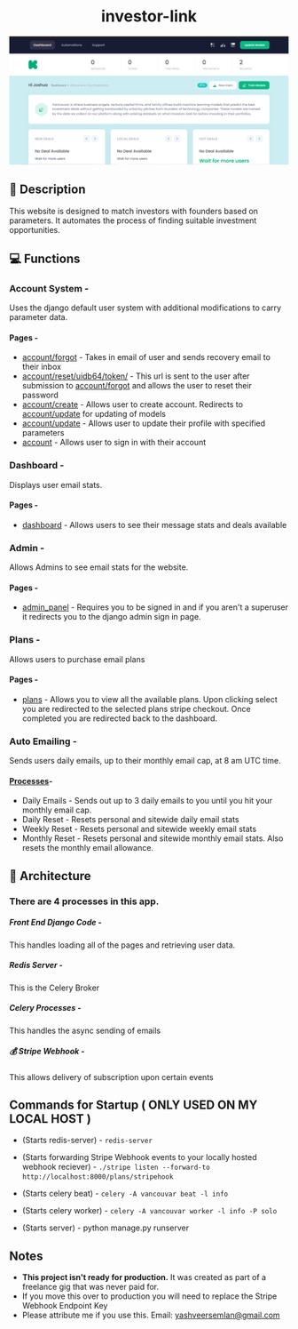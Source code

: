 <h1 align="center">
    investor-link
</h1>

![Image](github-image.png)

## :file_folder: Description
This website is designed to match investors with founders based on parameters. It automates the process of finding suitable investment opportunities.

## :computer: Functions
### Account System - 
  Uses the django default user system with additional modifications to carry parameter data.
  #### Pages - 
   * [account/forgot](templates/account/account_forgot.html) - Takes in email of user and sends recovery email to their inbox
   * [account/reset/uidb64/token/](templates/account/account_reset.html) - This url is sent to the user after submission to [account/forgot](templates/account/account_forgot.html) and allows the user to reset their password
   * [account/create](templates/account/account_create.html) - Allows user to create account. Redirects to [account/update](templates/account/account_update.html) for updating of models
   * [account/update](templates/account/account_update.html) - Allows user to update their profile with specified parameters
   * [account](templates/account/account.html) - Allows user to sign in with their account

### Dashboard -
  Displays user email stats.
  #### Pages -
   * [dashboard](templates/dashboard/dashboard.html) - Allows users to see their message stats and deals available

### Admin -
  Allows Admins to see email stats for the website.
  #### Pages -
   * [admin_panel](templates/dashboard/admin-panel.html) - Requires you to be signed in and if you aren't a superuser it redirects you to the django admin sign in page.

### Plans - 
  Allows users to purchase email plans
  #### Pages - 
   * [plans](templates/plans/plans.html) - Allows you to view all the available plans. Upon clicking select you are redirected to the selected plans stripe checkout. Once completed you are redirected back to the dashboard.

### Auto Emailing - 
  Sends users daily emails, up to their monthly email cap, at 8 am UTC time.
  
  #### [Processes](vancouvar/celery.py)- 
   * Daily Emails - Sends out up to 3 daily emails to you until you hit your monthly email cap.
   * Daily Reset - Resets personal and sitewide daily email stats
   * Weekly Reset - Resets personal and sitewide weekly email stats
   * Monthly Reset - Resets personal and sitewide monthly email stats. Also resets the monthly email allowance.


## :floppy_disk: Architecture

### There are 4 processes in this app.

##### Front End Django Code -
  This handles loading all of the pages and retrieving user data.

##### Redis Server -
  This is the Celery Broker

##### Celery Processes -
  This handles the async sending of emails

##### :moneybag: Stripe Webhook - 
  This allows delivery of subscription upon certain events

## Commands for Startup ( ONLY USED ON MY LOCAL HOST )

* (Starts redis-server) - `redis-server`

* (Starts forwarding Stripe Webhook events to your locally hosted webhook reciever) - `./stripe listen --forward-to http://localhost:8000/plans/stripehook`

* (Starts celery beat) - `celery -A vancouvar beat -l info`

* (Starts celery worker) - `celery -A vancouvar worker -l info -P solo`

* (Starts server) - python manage.py runserver

## Notes
* **This project isn't ready for production.** It was created as part of a freelance gig that was never paid for.
* If you move this over to production you will need to replace the Stripe Webhook Endpoint Key
* Please attribute me if you use this. Email: yashveersemlan@gmail.com
